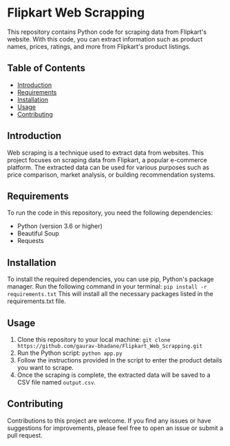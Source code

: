 # Flipkart Web Scrapping

This repository contains Python code for scraping data from Flipkart's website. With this code, you can extract information such as product names, prices, ratings, and more from Flipkart's product listings.

## Table of Contents

- [Introduction](#introduction)
- [Requirements](#requirements)
- [Installation](#installation)
- [Usage](#usage)
- [Contributing](#contributing)

## Introduction

Web scraping is a technique used to extract data from websites. This project focuses on scraping data from Flipkart, a popular e-commerce platform. The extracted data can be used for various purposes such as price comparison, market analysis, or building recommendation systems.

## Requirements

To run the code in this repository, you need the following dependencies:

- Python (version 3.6 or higher)
- Beautiful Soup
- Requests

## Installation

To install the required dependencies, you can use pip, Python's package manager. Run the following command in your terminal: `pip install -r requirements.txt`
This will install all the necessary packages listed in the requirements.txt file.

## Usage

1. Clone this repository to your local machine: `git clone https://github.com/gaurav-bhadane/Flipkart_Web_Scrapping.git`
2. Run the Python script: `python app.py`
3. Follow the instructions provided in the script to enter the product details you want to scrape.
4. Once the scraping is complete, the extracted data will be saved to a CSV file named `output.csv`.

## Contributing

Contributions to this project are welcome. If you find any issues or have suggestions for improvements, please feel free to open an issue or submit a pull request.
